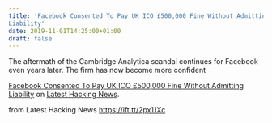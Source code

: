 ```yaml
---
title: 'Facebook Consented To Pay UK ICO £500,000 Fine Without Admitting
Liability'
date: 2019-11-01T14:25:00+01:00
draft: false
---
```


The aftermath of the Cambridge Analytica scandal continues for Facebook even years later. The firm has now become more confident

[Facebook Consented To Pay UK ICO £500,000 Fine Without Admitting Liability](https://latesthackingnews.com/2019/11/01/facebook-consented-to-pay-uk-ico-500000-fine-without-admitting-liability/) on [Latest Hacking News](https://latesthackingnews.com).

  
  
from Latest Hacking News https://ift.tt/2px11Xc